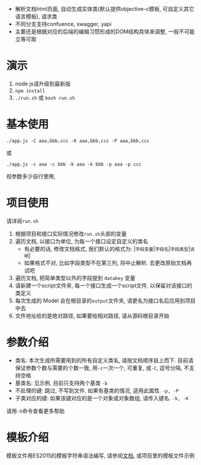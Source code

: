 * 解析文档html页面, 自动生成实体类(默认提供objective-c模板, 可自定义其它语言模板), 请求类
* 不同分支支持confuence, swagger, yapi
* 主要还是根据对应的后端的编辑习惯形成的DOM结构具体来调整, 一般不可能立等可取

# 演示

1. node js请升级到最新版
2. `npm install`
3. `./run.sh` 或 `bash run.sh`

# 基本使用

```
./app.js -C aaa,bbb,ccc -K aaa,bbb,ccc -P aaa,bbb,ccc
```

或

```
./app.js -c aaa -c bbb -k aaa -k bbb -p aaa -p ccc
```

视参数多少自行使用, 

# 项目使用

请详阅`run.sh`
1. 根据项目和接口实际情况修改`run.sh`头部的变量
2. 遍历文档, 以接口为单位, 为每一个接口设定自定义的类名
    + 有必要的话, 修改文档格式, 我们默认的格式为: |`字段变量`|`字段名`|`字段类型`|`说明`|
    + 如果格式不对, 比如字段类型不在第三列, 将中止解析. 去更改原始文档再试吧
3. 遍历文档, 把简单类型以外的字段提到 `datakey` 变量
4. 请新建一个script文件夹, 每一个接口生成一个script文件, 以保留对该接口的类定义
5. 每次生成的 Model 会在根目录的`output`文件夹, 请更名为接口名后应用到项目中去
6. 文件地址给的是绝对路径, 如果要给相对路径, 请从源码根目录开始

# 参数介绍

+ 类名: 本次生成所需要用到的所有自定义类名, 请按文档顺序自上而下. 目前请保证参数个数与需要的个数一致, 用`-c`一次一个, 可重复, 或`-C`, 逗号分隔, 不支持空格
+ 基类名: 见示例. 目前只支持两个基类 `-b`
+ 不处理的键: 跳过, 不写到文件, 如果有基类的情况, 适用此属性. `-p, -P`
+ 子类对应的键: 如果该键对应的是一个对象或对象数组, 请传入键名. `-k, -K`

请用`-h`命令查看更多帮助

# 模板介绍

模板文件用ES2015的模板字符串语法编写, 请参阅[文档](https://developer.mozilla.org/en-US/docs/Web/JavaScript/Reference/Template_literals), 或项目里的模板文件示例 
